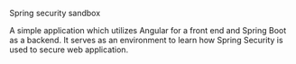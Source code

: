 Spring security sandbox

A simple application which utilizes Angular for a front end and Spring Boot as a backend. It serves as an environment to learn how Spring Security is used to secure web application.

